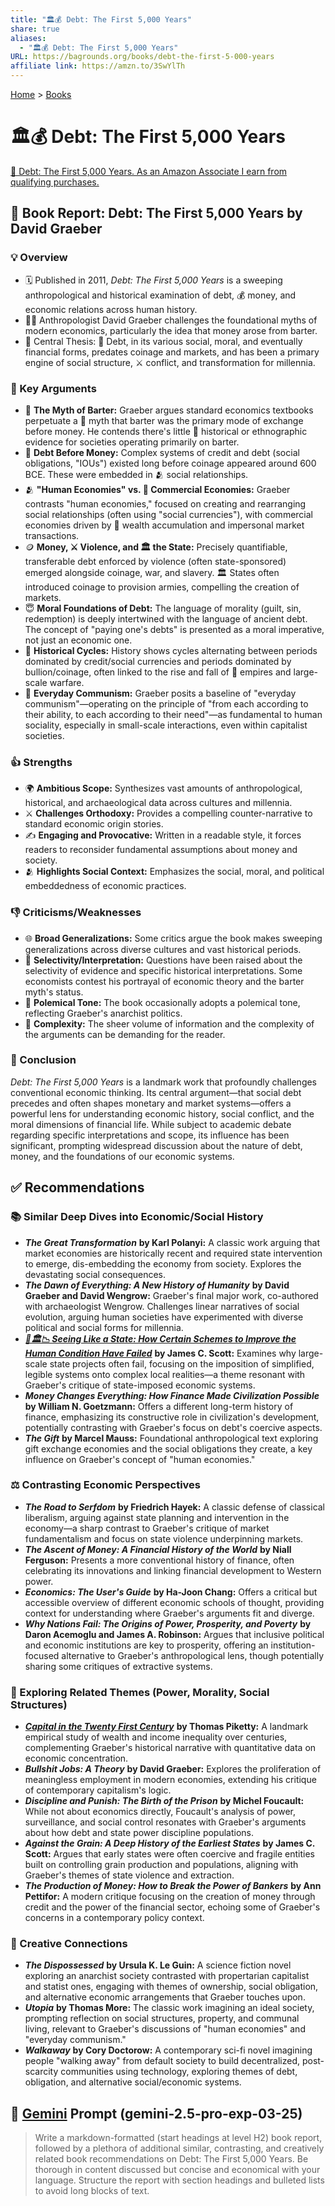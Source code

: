 ```yaml
---
title: "🏛️💰 Debt: The First 5,000 Years"
share: true
aliases:
  - "🏛️💰 Debt: The First 5,000 Years"
URL: https://bagrounds.org/books/debt-the-first-5-000-years
affiliate link: https://amzn.to/3SwYlTh
---
```

[Home](../index.md) > [Books](./index.md)  
# 🏛️💰 Debt: The First 5,000 Years  
[🛒 Debt: The First 5,000 Years. As an Amazon Associate I earn from qualifying purchases.](https://amzn.to/3SwYlTh)  
  
## 📖 Book Report: Debt: The First 5,000 Years by David Graeber  
  
### 💡 Overview  
* 🗓️ Published in 2011, *Debt: The First 5,000 Years* is a sweeping anthropological and historical examination of debt, 💰 money, and economic relations across human history.  
* 🧑‍🏫 Anthropologist David Graeber challenges the foundational myths of modern economics, particularly the idea that money arose from barter.  
* 🎯 Central Thesis: 📜 Debt, in its various social, moral, and eventually financial forms, predates coinage and markets, and has been a primary engine of social structure, ⚔️ conflict, and transformation for millennia.  
  
### 🔑 Key Arguments  
* 🤝 **The Myth of Barter:** Graeber argues standard economics textbooks perpetuate a 📜 myth that barter was the primary mode of exchange before money. He contends there's little 🧐 historical or ethnographic evidence for societies operating primarily on barter.  
* 💸 **Debt Before Money:** Complex systems of credit and debt (social obligations, "IOUs") existed long before coinage appeared around 600 BCE. These were embedded in 🫂 social relationships.  
* 🫂 **"Human Economies" vs. 🏢 Commercial Economies:** Graeber contrasts "human economies," focused on creating and rearranging social relationships (often using "social currencies"), with commercial economies driven by 🤑 wealth accumulation and impersonal market transactions.  
* 🪙 **Money, ⚔️ Violence, and 🏛️ the State:** Precisely quantifiable, transferable debt enforced by violence (often state-sponsored) emerged alongside coinage, war, and slavery. 🏛️ States often introduced coinage to provision armies, compelling the creation of markets.  
* 😇 **Moral Foundations of Debt:** The language of morality (guilt, sin, redemption) is deeply intertwined with the language of ancient debt. The concept of "paying one's debts" is presented as a moral imperative, not just an economic one.  
* 🔄 **Historical Cycles:** History shows cycles alternating between periods dominated by credit/social currencies and periods dominated by bullion/coinage, often linked to the rise and fall of 👑 empires and large-scale warfare.  
* 🤝 **Everyday Communism:** Graeber posits a baseline of "everyday communism"—operating on the principle of "from each according to their ability, to each according to their need"—as fundamental to human sociality, especially in small-scale interactions, even within capitalist societies.  
  
### 👍 Strengths  
* 🌍 **Ambitious Scope:** Synthesizes vast amounts of anthropological, historical, and archaeological data across cultures and millennia.  
* ⚔️ **Challenges Orthodoxy:** Provides a compelling counter-narrative to standard economic origin stories.  
* ✍️ **Engaging and Provocative:** Written in a readable style, it forces readers to reconsider fundamental assumptions about money and society.  
* 🫂 **Highlights Social Context:** Emphasizes the social, moral, and political embeddedness of economic practices.  
  
### 👎 Criticisms/Weaknesses  
* 🌐 **Broad Generalizations:** Some critics argue the book makes sweeping generalizations across diverse cultures and vast historical periods.  
* 🔎 **Selectivity/Interpretation:** Questions have been raised about the selectivity of evidence and specific historical interpretations. Some economists contest his portrayal of economic theory and the barter myth's status.  
* 📣 **Polemical Tone:** The book occasionally adopts a polemical tone, reflecting Graeber's anarchist politics.  
* 🤯 **Complexity:** The sheer volume of information and the complexity of the arguments can be demanding for the reader.  
  
### 📝 Conclusion  
*Debt: The First 5,000 Years* is a landmark work that profoundly challenges conventional economic thinking. Its central argument—that social debt precedes and often shapes monetary and market systems—offers a powerful lens for understanding economic history, social conflict, and the moral dimensions of financial life. While subject to academic debate regarding specific interpretations and scope, its influence has been significant, prompting widespread discussion about the nature of debt, money, and the foundations of our economic systems.  
  
## ✅ Recommendations  
  
### 📚 Similar Deep Dives into Economic/Social History  
* ***The Great Transformation*** **by Karl Polanyi:** A classic work arguing that market economies are historically recent and required state intervention to emerge, dis-embedding the economy from society. Explores the devastating social consequences.  
* ***The Dawn of Everything: A New History of Humanity*** **by David Graeber and David Wengrow:** Graeber's final major work, co-authored with archaeologist Wengrow. Challenges linear narratives of social evolution, arguing human societies have experimented with diverse political and social forms for millennia.  
* ***[📖🏛️📉 Seeing Like a State: How Certain Schemes to Improve the Human Condition Have Failed](./seeing-like-a-state-how-certain-schemes-to-improve-the-human-condition-have-failed.md)*** **by James C. Scott:** Examines why large-scale state projects often fail, focusing on the imposition of simplified, legible systems onto complex local realities—a theme resonant with Graeber's critique of state-imposed economic systems.  
* ***Money Changes Everything: How Finance Made Civilization Possible*** **by William N. Goetzmann:** Offers a different long-term history of finance, emphasizing its constructive role in civilization's development, potentially contrasting with Graeber's focus on debt's coercive aspects.  
* ***The Gift*** **by Marcel Mauss:** Foundational anthropological text exploring gift exchange economies and the social obligations they create, a key influence on Graeber's concept of "human economies."  
  
### ⚖️ Contrasting Economic Perspectives  
* ***The Road to Serfdom*** **by Friedrich Hayek:** A classic defense of classical liberalism, arguing against state planning and intervention in the economy—a sharp contrast to Graeber's critique of market fundamentalism and focus on state violence underpinning markets.  
* ***The Ascent of Money: A Financial History of the World*** **by Niall Ferguson:** Presents a more conventional history of finance, often celebrating its innovations and linking financial development to Western power.  
* ***Economics: The User's Guide*** **by Ha-Joon Chang:** Offers a critical but accessible overview of different economic schools of thought, providing context for understanding where Graeber's arguments fit and diverge.  
* ***Why Nations Fail: The Origins of Power, Prosperity, and Poverty*** **by Daron Acemoglu and James A. Robinson:** Argues that inclusive political and economic institutions are key to prosperity, offering an institution-focused alternative to Graeber's anthropological lens, though potentially sharing some critiques of extractive systems.  
  
### 🤔 Exploring Related Themes (Power, Morality, Social Structures)  
* ***[Capital in the Twenty First Century](./capital-in-the-twenty-first-century.md)*** **by Thomas Piketty:** A landmark empirical study of wealth and income inequality over centuries, complementing Graeber's historical narrative with quantitative data on economic concentration.  
* ***Bullshit Jobs: A Theory*** **by David Graeber:** Explores the proliferation of meaningless employment in modern economies, extending his critique of contemporary capitalism's logic.  
* ***Discipline and Punish: The Birth of the Prison*** **by Michel Foucault:** While not about economics directly, Foucault's analysis of power, surveillance, and social control resonates with Graeber's arguments about how debt and state power discipline populations.  
* ***Against the Grain: A Deep History of the Earliest States*** **by James C. Scott:** Argues that early states were often coercive and fragile entities built on controlling grain production and populations, aligning with Graeber's themes of state violence and extraction.  
* ***The Production of Money: How to Break the Power of Bankers*** **by Ann Pettifor:** A modern critique focusing on the creation of money through credit and the power of the financial sector, echoing some of Graeber's concerns in a contemporary policy context.  
  
### 🎨 Creative Connections  
* ***The Dispossessed*** **by Ursula K. Le Guin:** A science fiction novel exploring an anarchist society contrasted with propertarian capitalist and statist ones, engaging with themes of ownership, social obligation, and alternative economic arrangements that Graeber touches upon.  
* ***Utopia*** **by Thomas More:** The classic work imagining an ideal society, prompting reflection on social structures, property, and communal living, relevant to Graeber's discussions of "human economies" and "everyday communism."  
* ***Walkaway*** **by Cory Doctorow:** A contemporary sci-fi novel imagining people "walking away" from default society to build decentralized, post-scarcity communities using technology, exploring themes of debt, obligation, and alternative social/economic systems.  
  
## 💬 [Gemini](../software/gemini.md) Prompt (gemini-2.5-pro-exp-03-25)  
> Write a markdown-formatted (start headings at level H2) book report, followed by a plethora of additional similar, contrasting, and creatively related book recommendations on Debt: The First 5,000 Years. Be thorough in content discussed but concise and economical with your language. Structure the report with section headings and bulleted lists to avoid long blocks of text.